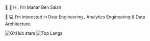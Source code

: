 ###
👋 :tulip: Hi, I’m Manar Ben Salah

👀 :computer:  I’m interested in Data Engineering , Analytics Engineering & Data Architecture.
<!--
**manarbens/manarbens** is a  _special_ ✨ repository because its `README.md` (this file) appears on your GitHub profile.

Here are some ideas to get you started:

- 🔭 I’m currently working on ...
- 🌱 I’m currently learning ...
- 👯 I’m looking to collaborate on ...
- 🤔 I’m looking for help with ...
- 💬 Ask me about ...
- 📫 How to reach me: ...
- 😄 Pronouns: ...
- ⚡ Fun fact: ...
-->

![GitHub stars](https://github-readme-stats.vercel.app/api?username=manarbens&theme=radical)              ![Top Langs](https://github-readme-stats.vercel.app/api/top-langs/?username=manarbens&theme=radical)


